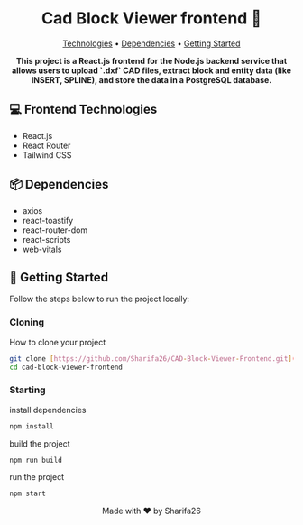 <h1 align="center" style="font-weight: bold;">Cad Block Viewer frontend 🧱 </h1>

<p align="center">
 <a href="#technologies">Technologies</a> •
 <a href="#dependencies">Dependencies</a> •
 <a href="#started">Getting Started</a> 
</p>

<p align="center">
    <b>This project is a React.js frontend for the Node.js backend service that allows users to upload `.dxf` CAD files, extract block and entity data (like INSERT, SPLINE), and store the data in a PostgreSQL database.
</b>
</p>

<h2 id="technologies">💻 Frontend Technologies</h2>

<ul>
    <li>React.js</li>
    <li>React Router</li>
    <li>Tailwind CSS</li>
</ul>

<h2 id="dependencies">📦 Dependencies</h2>

<ul>
    <li>axios</li>
    <li>react-toastify</li>
    <li>react-router-dom</li>
    <li>react-scripts</li>
    <li>web-vitals</li>
</ul>

<h2 id="started">🚀 Getting Started</h2>

<p>Follow the steps below to run the project locally:</p>

<h3>Cloning</h3>

How to clone your project

```bash
git clone [https://github.com/Sharifa26/CAD-Block-Viewer-Frontend.git](https://github.com/Sharifa26/CAD-Block-Viewer-Frontend.git)
cd cad-block-viewer-frontend
```

<h3>Starting</h3>

install dependencies

```bash
npm install
```

build the project

```bash
npm run build

```

run the project

```bash
npm start
```

<p align="center">Made with ❤️ by Sharifa26</p>
